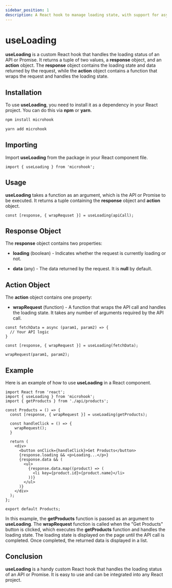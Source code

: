 ```yaml
---
sidebar_position: 1
description: A React hook to manage loading state, with support for async/await syntax and timeout control.
---
```


# useLoading

<head>
  <meta name="keywords" content="React useLoading hook, Asynchronous loading in React, Loading state management in React, Handling loading states in React, React component loading, Async state management in React, Optimize React loading times, Improve performance of React loading" />
</head>

**useLoading** is a custom React hook that handles the loading status of an API or Promise. It returns a tuple of two values, a **response** object, and an **action** object. The **response** object contains the loading state and data returned by the request, while the **action** object contains a function that wraps the request and handles the loading state.

## Installation

To use **useLoading**, you need to install it as a dependency in your React project. You can do this via **npm** or **yarn**.

```bash
npm install microhook
```

```bash
yarn add microhook
```

## Importing

Import **useLoading** from the package in your React component file.

```tsx
import { useLoading } from 'microhook';
```

## Usage

**useLoading** takes a function as an argument, which is the API or Promise to be executed. It returns a tuple containing the **response** object and **action** object.

```tsx
const [response, { wrapRequset }] = useLoading(apiCall);
```

## Response Object

The **response** object contains two properties:

- **loading** (boolean) - Indicates whether the request is currently loading or not.

- **data** (any) - The data returned by the request. It is **null** by default.

## Action Object

The **action** object contains one property:

- **wrapRequest** (function) - A function that wraps the API call and handles the loading state. It takes any number of arguments required by the API call.

```tsx
const fetchData = async (param1, param2) => {
  // Your API logic
}

const [response, { wrapRequest }] = useLoading(fetchData);

wrapRequest(param1, param2);
```

## Example

Here is an example of how to use **useLoading** in a React component.

```tsx
import React from 'react';
import { useLoading } from 'microhook';
import { getProducts } from './api/products';

const Products = () => {
  const [response, { wrapRequest }] = useLoading(getProducts);

  const handleClick = () => {
    wrapRequest();
  }

  return (
    <div>
      <button onClick={handleClick}>Get Products</button>
      {response.loading && <p>Loading...</p>}
      {response.data && (
        <ul>
          {response.data.map((product) => (
            <li key={product.id}>{product.name}</li>
          ))}
        </ul>
      )}
    </div>
  );
};

export default Products;
```

In this example, the **getProducts** function is passed as an argument to **useLoading**. The **wrapRequest** function is called when the "Get Products" button is clicked, which executes the **getProducts** function and handles the loading state. The loading state is displayed on the page until the API call is completed. Once completed, the returned data is displayed in a list.

## Conclusion
**useLoading** is a handy custom React hook that handles the loading status of an API or Promise. It is easy to use and can be integrated into any React project.